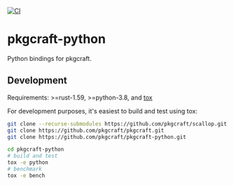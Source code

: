 [![CI](https://github.com/pkgcraft/pkgcraft-python/workflows/CI/badge.svg)](https://github.com/pkgcraft/pkgcraft-python/actions/workflows/ci.yml)

# pkgcraft-python

Python bindings for pkgcraft.

## Development

Requirements: >=rust-1.59, >=python-3.8, and [tox](https://pypi.org/project/tox/)

For development purposes, it's easiest to build and test using tox:

```bash
git clone --recurse-submodules https://github.com/pkgcraft/scallop.git
git clone https://github.com/pkgcraft/pkgcraft.git
git clone https://github.com/pkgcraft/pkgcraft-python.git

cd pkgcraft-python
# build and test
tox -e python
# benchmark
tox -e bench
```
